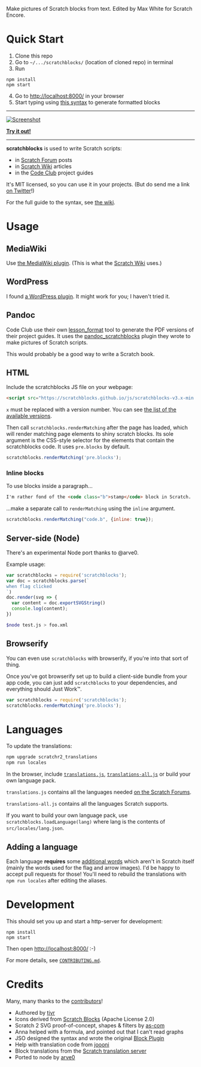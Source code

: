 Make pictures of Scratch blocks from text.
Edited by Max White for Scratch Encore.

# Quick Start

1. Clone this repo
2. Go to `~/.../scratchblocks/` (location of cloned repo) in terminal
3. Run
```
npm install
npm start
```
4. Go to <http://localhost:8000/> in your browser
5. Start typing using [this syntax](http://wiki.scratch.mit.edu/wiki/Block_Plugin/Syntax) to generate formatted blocks

---

[![Screenshot](http://scratchblocks.github.io/screenshot.png)](https://scratchblocks.github.io/#when%20flag%20clicked%0Aclear%0Aforever%0Apen%20down%0Aif%20%3C%3Cmouse%20down%3F%3E%20and%20%3Ctouching%20%5Bmouse-pointer%20v%5D%3F%3E%3E%20then%0Aswitch%20costume%20to%20%5Bbutton%20v%5D%0Aelse%0Aadd%20(x%20position)%20to%20%5Blist%20v%5D%0Aend%0Amove%20(foo)%20steps%0Aturn%20ccw%20(9)%20degrees)

**[Try it out!](http://scratchblocks.github.io/)**

---

**scratchblocks** is used to write Scratch scripts:

- in [Scratch Forum](http://scratch.mit.edu/discuss/topic/14772/) posts
- in [Scratch Wiki](http://wiki.scratch.mit.edu/wiki/Block_Plugin) articles
- in the [Code Club](https://www.codeclub.org.uk) project guides

It's MIT licensed, so you can use it in your projects. (But do send me a link
[on Twitter](http://twitter.com/blob8108)!)

For the full guide to the syntax, see [the wiki](http://wiki.scratch.mit.edu/wiki/Block_Plugin/Syntax).

# Usage

## MediaWiki

Use [the MediaWiki plugin](https://github.com/tjvr/wiki-scratchblocks). (This is what the [Scratch Wiki](http://wiki.scratch.mit.edu/wiki/Block_Plugin) uses.)

## WordPress

I found [a WordPress plugin](https://github.com/tkc49/scratchblocks-for-wp). It might work for you; I haven't tried it.

## Pandoc

Code Club use their own [lesson_format](https://github.com/CodeClub/lesson_format) tool to generate the PDF versions of their project guides. It uses the [pandoc_scratchblocks](https://github.com/CodeClub/pandoc_scratchblocks) plugin they wrote to make pictures of Scratch scripts.

This would probably be a good way to write a Scratch book.

## HTML

Include the scratchblocks JS file on your webpage:

```html
<script src="https://scratchblocks.github.io/js/scratchblocks-v3.x-min.js"></script>
```

`x` must be replaced with a version number. You can see [the list of the available versions](https://github.com/scratchblocks/scratchblocks.github.io/tree/master/js).

Then call `scratchblocks.renderMatching` after the page has loaded, which
will render matching page elements to shiny scratch blocks. Its sole argument
is the CSS-style selector for the elements that contain the scratchblocks code.
It uses `pre.blocks` by default.

```js
scratchblocks.renderMatching('pre.blocks');
```

### Inline blocks

To use blocks inside a paragraph...

```html
I'm rather fond of the <code class="b">stamp</code> block in Scratch.
```

...make a separate call to `renderMatching` using the `inline` argument.

```js
scratchblocks.renderMatching("code.b", {inline: true});
```

## Server-side (Node)

There's an experimental Node port thanks to @arve0.

Example usage:

```js
var scratchblocks = require('scratchblocks');
var doc = scratchblocks.parse(`
when flag clicked
`)
doc.render(svg => {
  var content = doc.exportSVGString()
  console.log(content);
})
```

```sh
$node test.js > foo.xml
```

## Browserify

You can even use `scratchblocks` with browserify, if you're into that sort of
thing.

Once you've got browserify set up to build a client-side bundle from your app
code, you can just add `scratchblocks` to your dependencies, and everything
should Just Work™.

```js
var scratchblocks = require('scratchblocks');
scratchblocks.renderMatching('pre.blocks');
```

# Languages

To update the translations:
```sh
npm upgrade scratchr2_translations
npm run locales
```

In the browser, include [`translations.js`](https://github.com/tjvr/scratchblocks/blob/master/build/translations.js), [`translations-all.js`](https://github.com/tjvr/scratchblocks/blob/master/build/translations-all.js) or build your own language pack.

`translations.js` contains all the languages needed [on the Scratch Forums](http://scratch.mit.edu/discuss/#category_head_6).

`translations-all.js` contains all the languages Scratch supports.

If you want to build your own language pack, use `scratchblocks.loadLanguage(lang)` where lang is the contents of `src/locales/lang.json`.

## Adding a language

Each language **requires** some [additional words](https://github.com/tjvr/scratchblocks/blob/master/locales-src/extra_aliases.js) which aren't in Scratch itself (mainly the words used for the flag and arrow images). I'd be happy to accept pull requests for those! You'll need to rebuild the translations with `npm run locales` after editing the aliases.

# Development

This should set you up and start a http-server for development:

```
npm install
npm start
```

Then open <http://localhost:8000/> :-)

For more details, see [`CONTRIBUTING.md`](https://github.com/tjvr/scratchblocks/blob/master/.github/CONTRIBUTING.md).


# Credits

Many, many thanks to the [contributors](https://github.com/tjvr/scratchblocks/graphs/contributors)!

* Authored by [tjvr](https://github.com/tjvr)
* Icons derived from [Scratch Blocks](https://github.com/LLK/scratch-blocks) (Apache License 2.0)
* Scratch 2 SVG proof-of-concept, shapes & filters by [as-com](https://github.com/as-com)
* Anna helped with a formula, and pointed out that I can't read graphs
* JSO designed the syntax and wrote the original [Block Plugin](http://wiki.scratch.mit.edu/wiki/Block_Plugin_\(1.4\))
* Help with translation code from [joooni](http://scratch.mit.edu/users/joooni/)
* Block translations from the [Scratch translation server](http://translate.scratch.mit.edu/)
* Ported to node by [arve0](https://github.com/arve0)
